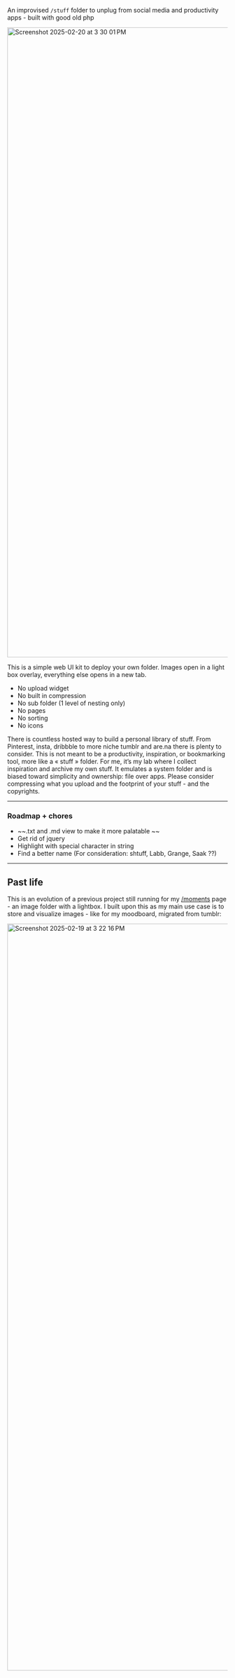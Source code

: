 An improvised `/stuff` folder to unplug from social media and productivity apps - built with good old php

<img width="1438" alt="Screenshot 2025-02-20 at 3 30 01 PM" src="https://github.com/user-attachments/assets/a9246e35-d1c0-49b4-a969-e97f1326c177" />

This is a simple web UI kit to deploy your own folder. Images open in a light box overlay, everything else opens in a new tab.

- No upload widget
- No built in compression
- No sub folder (1 level of nesting only)
- No pages
- No sorting
- No icons

There is countless hosted way to build a personal library of stuff. From Pinterest, insta, dribbble to more niche tumblr and are.na there is plenty to consider. This is not meant to be a productivity, inspiration, or bookmarking tool, more like a « stuff » folder. For me, it’s my lab where I collect inspiration and archive my own stuff. It emulates a system folder and is biased toward simplicity and ownership: file over apps. Please consider compressing what you upload and the footprint of your stuff - and the copyrights.

---

### Roadmap + chores

- ~~.txt and .md view to make it more palatable ~~
- Get rid of jquery
- Highlight with special character in string
- Find a better name (For consideration: shtuff, Labb, Grange, Saak ??)

---

## Past life

This is an evolution of a previous project still running for my [/moments](https://slrncl.com/moments/) page - an image folder with a lightbox. I built upon this as my main use case is to store and visualize images - like for my moodboard, migrated from tumblr:

<img width="1705" alt="Screenshot 2025-02-19 at 3 22 16 PM" src="https://github.com/user-attachments/assets/b3a106e8-8875-4dca-a996-98bfdc2f1d69" />
